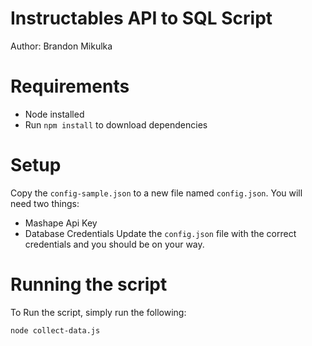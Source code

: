 Instructables API to SQL Script
===============================

Author: Brandon Mikulka


# Requirements
 * Node installed
 * Run `npm install` to download dependencies

# Setup
Copy the `config-sample.json` to a new file named `config.json`.
You will need two things:
 * Mashape Api Key
 * Database Credentials
Update the `config.json` file with the correct credentials and you should be on your way.


# Running the script
To Run the script, simply run the following:

```bash
node collect-data.js
```